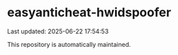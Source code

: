 # easyanticheat-hwidspoofer

Last updated: 2025-06-22 17:54:53

This repository is automatically maintained.
